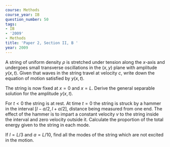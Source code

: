 ```yaml
---
course: Methods
course_year: IB
question_number: 50
tags:
- IB
- '2009'
- Methods
title: 'Paper 2, Section II, B '
year: 2009
---
```




A string of uniform density $\rho$ is stretched under tension along the $x$-axis and undergoes small transverse oscillations in the $(x, y)$ plane with amplitude $y(x, t)$. Given that waves in the string travel at velocity $c$, write down the equation of motion satisfied by $y(x, t)$.

The string is now fixed at $x=0$ and $x=L$. Derive the general separable solution for the amplitude $y(x, t)$.

For $t<0$ the string is at rest. At time $t=0$ the string is struck by a hammer in the interval $[l-a / 2, l+a / 2]$, distance being measured from one end. The effect of the hammer is to impart a constant velocity $v$ to the string inside the interval and zero velocity outside it. Calculate the proportion of the total energy given to the string in each mode.

If $l=L / 3$ and $a=L / 10$, find all the modes of the string which are not excited in the motion.